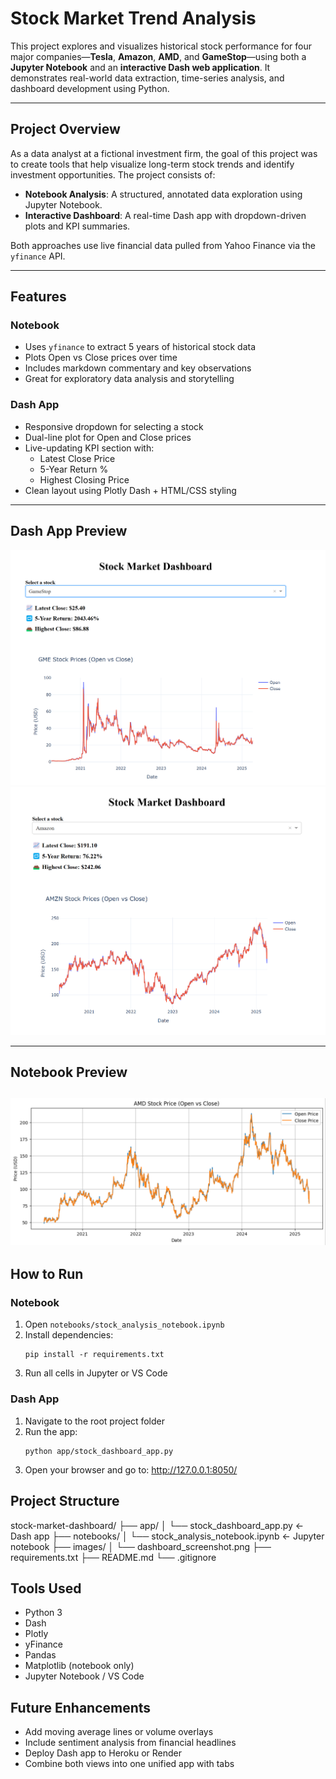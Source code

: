 # Stock Market Trend Analysis

This project explores and visualizes historical stock performance for four major companies—**Tesla**, **Amazon**, **AMD**, and **GameStop**—using both a **Jupyter Notebook** and an **interactive Dash web application**. It demonstrates real-world data extraction, time-series analysis, and dashboard development using Python.

---

## Project Overview

As a data analyst at a fictional investment firm, the goal of this project was to create tools that help visualize long-term stock trends and identify investment opportunities. The project consists of:

- **Notebook Analysis**: A structured, annotated data exploration using Jupyter Notebook.
- **Interactive Dashboard**: A real-time Dash app with dropdown-driven plots and KPI summaries.

Both approaches use live financial data pulled from Yahoo Finance via the `yfinance` API.

---

## Features

### Notebook
- Uses `yfinance` to extract 5 years of historical stock data
- Plots Open vs Close prices over time
- Includes markdown commentary and key observations
- Great for exploratory data analysis and storytelling

### Dash App
- Responsive dropdown for selecting a stock
- Dual-line plot for Open and Close prices
- Live-updating KPI section with:
  - Latest Close Price
  - 5-Year Return %
  - Highest Closing Price
- Clean layout using Plotly Dash + HTML/CSS styling

---

## Dash App Preview

![Dashboard Screenshot](images/GME_Stock_Dash.png)
![Dashboard Screenshot](images/AMZ_Stock_Dash.png)

---

## Notebook Preview

![Notebook Screenshot](images/AMD_Stock_Price_Chart.png)
---

## How to Run

### Notebook
1. Open `notebooks/stock_analysis_notebook.ipynb`
2. Install dependencies:
   ```
   pip install -r requirements.txt
3. Run all cells in Jupyter or VS Code

### Dash App
1. Navigate to the root project folder
2. Run the app:
   ```
   python app/stock_dashboard_app.py
3. Open your browser and go to: http://127.0.0.1:8050/

## Project Structure

stock-market-dashboard/
├── app/
│   └── stock_dashboard_app.py       ← Dash app
├── notebooks/
│   └── stock_analysis_notebook.ipynb ← Jupyter notebook
├── images/
│   └── dashboard_screenshot.png
├── requirements.txt
├── README.md
└── .gitignore

## Tools Used

- Python 3
- Dash
- Plotly
- yFinance
- Pandas
- Matplotlib (notebook only)
- Jupyter Notebook / VS Code

## Future Enhancements

- Add moving average lines or volume overlays
- Include sentiment analysis from financial headlines
- Deploy Dash app to Heroku or Render
- Combine both views into one unified app with tabs